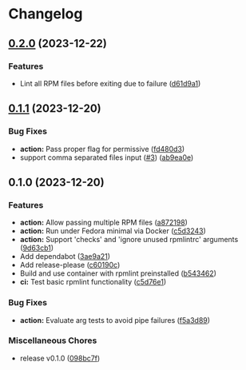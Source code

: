 # Changelog

## [0.2.0](https://github.com/EyeCantCU/rpmlint-action/compare/v0.1.1...v0.2.0) (2023-12-22)


### Features

* Lint all RPM files before exiting due to failure ([d61d9a1](https://github.com/EyeCantCU/rpmlint-action/commit/d61d9a18d7185d8ab09f822bdfaec95910541cba))

## [0.1.1](https://github.com/EyeCantCU/rpmlint-action/compare/v0.1.0...v0.1.1) (2023-12-20)


### Bug Fixes

* **action:** Pass proper flag for permissive ([fd480d3](https://github.com/EyeCantCU/rpmlint-action/commit/fd480d38b2650e575e2e8cd90fb6801ae6fb6707))
* support comma separated files input ([#3](https://github.com/EyeCantCU/rpmlint-action/issues/3)) ([ab9ea0e](https://github.com/EyeCantCU/rpmlint-action/commit/ab9ea0e5136a0453b32cf5241dab003f385931ce))

## 0.1.0 (2023-12-20)


### Features

* **action:** Allow passing multiple RPM files ([a872198](https://github.com/EyeCantCU/rpmlint-action/commit/a872198c5b3bbc53a4991c834876acc5cd66fb13))
* **action:** Run under Fedora minimal via Docker ([c5d3243](https://github.com/EyeCantCU/rpmlint-action/commit/c5d32434b3e7f72ecac4adb7fbe239cf1706936c))
* **action:** Support 'checks' and 'ignore unused rpmlintrc' arguments ([9d63cb1](https://github.com/EyeCantCU/rpmlint-action/commit/9d63cb185bb2fb47aaf8f3f51312c67617a7217e))
* Add dependabot ([3ae9a21](https://github.com/EyeCantCU/rpmlint-action/commit/3ae9a215a99887d6f61cd5306df3f34faa296f08))
* Add release-please ([c60190c](https://github.com/EyeCantCU/rpmlint-action/commit/c60190c8fac27ba007e1ab8bc579ab94a1fa0220))
* Build and use container with rpmlint preinstalled ([b543462](https://github.com/EyeCantCU/rpmlint-action/commit/b5434626536c2815357b7fd020ba9e464af06117))
* **ci:** Test basic rpmlint functionality ([c5d76e1](https://github.com/EyeCantCU/rpmlint-action/commit/c5d76e13f8ccedeb98635de2de08c4a9dc6849ee))


### Bug Fixes

* **action:** Evaluate arg tests to avoid pipe failures ([f5a3d89](https://github.com/EyeCantCU/rpmlint-action/commit/f5a3d8975cedf132a1ee0e1893a21129a4ee8689))


### Miscellaneous Chores

* release v0.1.0 ([098bc7f](https://github.com/EyeCantCU/rpmlint-action/commit/098bc7f39787d405664837d2f1d4b0ec163938fb))
